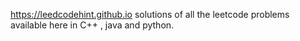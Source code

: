 https://leedcodehint.github.io
solutions of all the leetcode problems available here in C++ , java and python.
